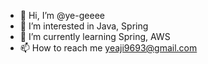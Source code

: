 - 👋 Hi, I’m @ye-geeee
- 👀 I’m interested in Java, Spring
- 🌱 I’m currently learning Spring, AWS
- 📫 How to reach me yeaji9693@gmail.com

<!---
- 💞️ I’m looking to collaborate on ...
--->
<!---
ye-geeee/ye-geeee is a ✨ special ✨ repository because its `README.md` (this file) appears on your GitHub profile.
You can click the Preview link to take a look at your changes.
--->
